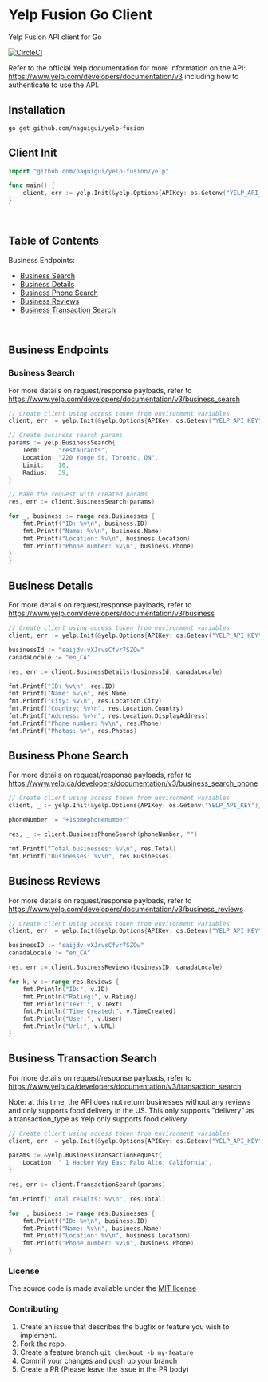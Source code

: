 # Yelp Fusion Go Client

Yelp Fusion API client for Go

[![CircleCI](https://circleci.com/gh/naguigui/yelp-fusion/tree/master.svg?style=svg)](https://circleci.com/gh/naguigui/yelp-fusion/tree/master)

Refer to the official Yelp documentation for more information on the API: https://www.yelp.com/developers/documentation/v3 including how to authenticate to use the API.

## Installation

```
go get github.com/naguigui/yelp-fusion
```

## Client Init

```go
import "github.com/naguigui/yelp-fusion/yelp"

func main() {
	client, err := yelp.Init(&yelp.Options{APIKey: os.Getenv("YELP_API_KEY")})
}
```

<br/>

## Table of Contents

Business Endpoints:

- [Business Search](#business-search)
- [Business Details](#business-details)
- [Business Phone Search](#business-phone-search)
- [Business Reviews](#business-reviews)
- [Business Transaction Search](#business-transaction-search)

<br/>

## Business Endpoints

### Business Search

For more details on request/response payloads, refer to https://www.yelp.com/developers/documentation/v3/business_search

```go
// Create client using access token from environment variables
client, err := yelp.Init(&yelp.Options{APIKey: os.Getenv("YELP_API_KEY")})

// Create business search params
params := yelp.BusinessSearch{
	Term:     "restaurants",
	Location: "220 Yonge St, Toronto, ON",
	Limit:    10,
	Radius:   39,
}

// Make the request with created params
res, err := client.BusinessSearch(params)

for _, business := range res.Businesses {
	fmt.Printf("ID: %v\n", business.ID)
	fmt.Printf("Name: %v\n", business.Name)
	fmt.Printf("Location: %v\n", business.Location)
	fmt.Printf("Phone number: %v\n", business.Phone)
}
}
```

## Business Details

For more details on request/response payloads, refer to https://www.yelp.com/developers/documentation/v3/business

```go
// Create client using access token from environment variables
client, err := yelp.Init(&yelp.Options{APIKey: os.Getenv("YELP_API_KEY")})

businessId := "saijdv-vXJrvsCfvr7SZOw"
canadaLocale := "en_CA"

res, err := client.BusinessDetails(businessId, canadaLocale)

fmt.Printf("ID: %v\n", res.ID)
fmt.Printf("Name: %v\n", res.Name)
fmt.Printf("City: %v\n", res.Location.City)
fmt.Printf("Country: %v\n", res.Location.Country)
fmt.Printf("Address: %v\n", res.Location.DisplayAddress)
fmt.Printf("Phone number: %v\n", res.Phone)
fmt.Printf("Photos: %v", res.Photos)
```

## Business Phone Search

For more details on request/response payloads, refer to https://www.yelp.ca/developers/documentation/v3/business_search_phone

```go
// Create client using access token from environment variables
client, _ := yelp.Init(&yelp.Options{APIKey: os.Getenv("YELP_API_KEY")})

phoneNumber := "+1somephonenumber"

res, _ := client.BusinessPhoneSearch(phoneNumber, "")

fmt.Printf("Total businesses: %v\n", res.Total)
fmt.Printf("Businesses: %v\n", res.Businesses)
```

## Business Reviews

For more details on request/response payloads, refer to https://www.yelp.com/developers/documentation/v3/business_reviews

```go
// Create client using access token from environment variables
client, err := yelp.Init(&yelp.Options{APIKey: os.Getenv("YELP_API_KEY")})

businessID := "saijdv-vXJrvsCfvr7SZOw"
canadaLocale := "en_CA"

res, err := client.BusinessReviews(businessID, canadaLocale)

for k, v := range res.Reviews {
	fmt.Println("ID:", v.ID)
	fmt.Println("Rating:", v.Rating)
	fmt.Println("Text:", v.Text)
	fmt.Println("Time Created:", v.TimeCreated)
	fmt.Println("User:", v.User)
	fmt.Println("Url:", v.URL)
}
```

## Business Transaction Search

For more details on request/response payloads, refer to https://www.yelp.ca/developers/documentation/v3/transaction_search

Note: at this time, the API does not return businesses without any reviews and only supports food delivery in the US.
This only supports "delivery" as a transaction_type as Yelp only supports food delivery.

```go
// Create client using access token from environment variables
client, err := yelp.Init(&yelp.Options{APIKey: os.Getenv("YELP_API_KEY")})

params := &yelp.BusinessTransactionRequest{
	Location: "	1 Hacker Way East Palo Alto, California",
}

res, err := client.TransactionSearch(params)

fmt.Printf("Total results: %v\n", res.Total)

for _, business := range res.Businesses {
	fmt.Printf("ID: %v\n", business.ID)
	fmt.Printf("Name: %v\n", business.Name)
	fmt.Printf("Location: %v\n", business.Location)
	fmt.Printf("Phone number: %v\n", business.Phone)
}
```

### License

The source code is made available under the [MIT license](LICENSE)

### Contributing

1. Create an issue that describes the bugfix or feature you wish to implement.
2. Fork the repo.
3. Create a feature branch `git checkout -b my-feature`
4. Commit your changes and push up your branch
5. Create a PR (Please leave the issue in the PR body)
